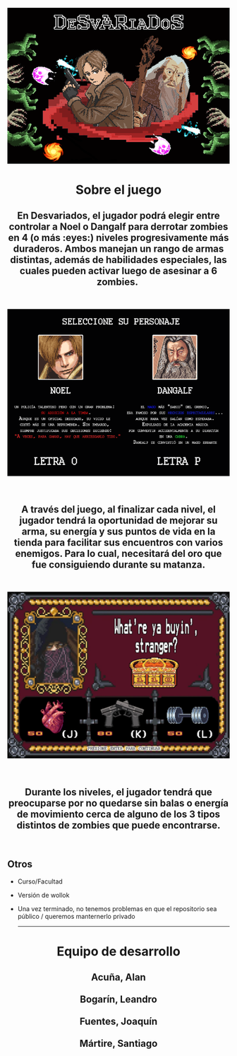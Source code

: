 <p align="center"> 
  <img src="assets/MenuReadMe.png">
</p>


<!-- ## Capturas -->
<h1 align="center"> Sobre el juego </h1> 

<h2 align="center"> 
  En Desvariados, el jugador podrá elegir entre controlar a Noel o Dangalf para derrotar zombies en 4 (o más :eyes:)
  niveles progresivamente más duraderos. Ambos manejan un rango de armas distintas, además de habilidades especiales, las 
  cuales pueden activar luego de asesinar a 6 zombies. 
</h2>

</br>

<p align="center"> 
  <img src="assets/Seleccion-de--Personaje.png">
</p>

</br>

<h2 align="center"> 
  A través del juego, al finalizar cada nivel, el jugador tendrá la oportunidad de mejorar su arma, su energía y sus puntos
  de vida en la tienda para facilitar sus encuentros con varios enemigos. Para lo cual, necesitará del oro que fue consiguiendo
  durante su matanza.
</h2>

</br>

<p align="center"> 
  <img src="assets/tiendaReadMe.png">
</p>

</br>

<h2 align="center"> 
  Durante los niveles, el jugador tendrá que preocuparse por no quedarse sin balas o energía de movimiento cerca de alguno de 
  los 3 tipos distintos de zombies que puede encontrarse.
</h2>

</br>

## Otros

- Curso/Facultad
- Versión de wollok
- Una vez terminado, no tenemos problemas en que el repositorio sea público / queremos manternerlo privado

  -----

<h1 align="center"> Equipo de desarrollo </h1>

<h2 align="center">
  Acuña, Alan </br>
  </br>
  Bogarín, Leandro </br>
  </br>
  Fuentes, Joaquín </br>
  </br>
  Mártire, Santiago </br>
  </br>
</h2>

